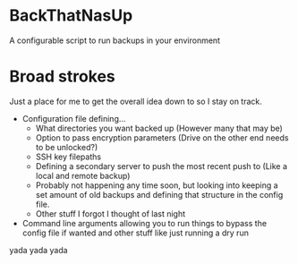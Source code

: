# BackThatNasUp
A configurable script to run backups in your environment

# Broad strokes
Just a place for me to get the overall idea down to so I stay on track.
- Configuration file defining...
  * What directories you want backed up (However many that may be)
  * Option to pass encryption parameters (Drive on the other end needs to be unlocked?)
  * SSH key filepaths
  * Defining a secondary server to push the most recent push to (Like a local and remote backup)
  * Probably not happening any time soon, but looking into keeping a set amount of old backups and defining that structure in the config file.
  * Other stuff I forgot I thought of last night
- Command line arguments allowing you to run things to bypass the config file if wanted and other stuff like just running a dry run

yada yada yada
